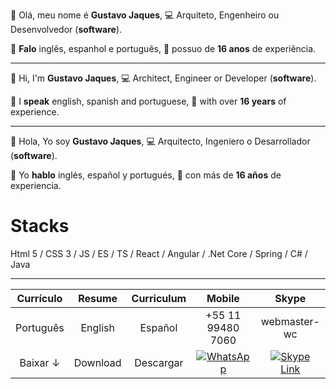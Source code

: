 
👋 Olá, meu nome é **Gustavo Jaques**,
💻 Arquiteto, Engenheiro ou Desenvolvedor (**software**).

💬 **Falo** inglês, espanhol e português,
💼 possuo de **16 anos** de experiência.

------------

👋 Hi, I'm **Gustavo Jaques**, 
💻 Architect, Engineer or Developer (**software**).

💬 I **speak** english, spanish and portuguese,
💼 with over **16 years** of experience.

------------

👋 Hola, Yo soy **Gustavo Jaques**,
💻 Arquitecto, Ingeniero o Desarrollador (**software**).

💬 Yo **hablo** inglés, español y portugués,
💼 con más de **16 años** de experiencia.

# Stacks
Html 5 / CSS 3 / JS / ES / TS / React / Angular / .Net Core / Spring / C# / Java

------------

|Currículo|Resume|Curriculum|Mobile|Skype|
|:-:|:-:|:-:|:-:|:-:| 
|Português|English|Español|+55 11 99480 7060|webmaster-wc|
|Baixar ↓ |Download|Descargar|[![WhatsApp](https://img.shields.io/badge/WhatsApp-25D366?style=for-the-badge&logo=whatsapp&logoColor=white)](https://web.whatsapp.com/send?phone=5511994807060)|[![Skype](https://logincdn.msauth.net/shared/1.0/content/images/applogos/44_08ed657e48f1458641b5f879d82004cd.png) Link](https://join.skype.com/invite/ubuGDMyRNSXx)|

